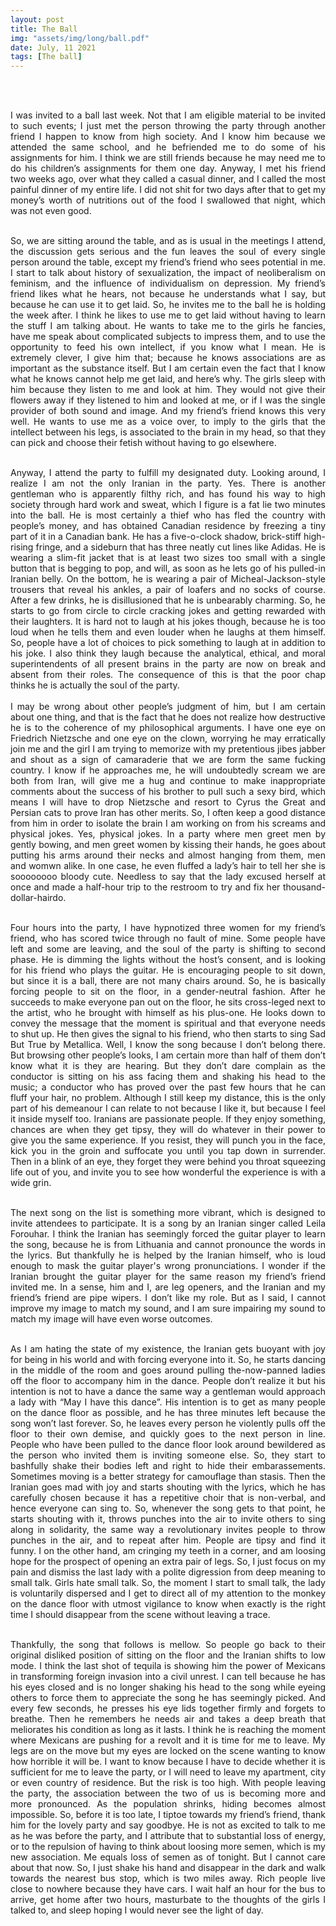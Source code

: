 ```yaml
---
layout: post
title: The Ball
img: "assets/img/long/ball.pdf"
date: July, 11 2021
tags: [The ball]
---
```


<br><br>
<div align="justify">


I was invited to a ball last week. Not that I am eligible material to be invited to such events; I just met the person throwing the party through another friend I happen to know from high society. And I know him because we attended the same school, and he befriended me to do some of his assignments for him. I think we are still friends because he may need me to do his children’s assignments for them one day. Anyway, I met his friend two weeks ago, over what they called a casual dinner, and I called the most painful dinner of my entire life. I did not shit for two days after that to get my money’s worth of nutritions out of the food I swallowed that night, which was not even good. <br><br>

So, we are sitting around the table, and as is usual in the meetings I attend, the discussion gets serious and the fun leaves the soul of every single person around the table, except my friend’s friend who sees potential in me. I start to talk about history of sexualization, the impact of neoliberalism on feminism, and the influence of individualism on depression. My friend’s friend likes what he hears, not because he understands what I say, but because he can use it to get laid. So, he invites me to the ball he is holding the week after. I think he likes to use me to get laid without having to learn the stuff I am talking about. He wants to take me to the girls he fancies, have me speak about complicated subjects to impress them, and to use the opportunity to feed his own intellect, if you know what I mean. He is extremely clever, I give him that; because he knows associations are as important as the substance itself. But I am certain even the fact that I know what he knows cannot help me get laid, and here’s why. The girls sleep with him because they listen to me and look at him. They would not give their flowers away if they listened to him and looked at me, or if I was the single provider of both sound and image. And my friend’s friend knows this very well. He wants to use me as a voice over, to imply to the girls that the intellect between his legs, is associated to the brain in my head, so that they can pick and choose their fetish without having to go elsewhere. <br><br>

Anyway, I attend the party to fulfill my designated duty. Looking around, I realize I am not the only Iranian in the party. Yes. There is another gentleman who is apparently filthy rich, and has found his way to high society through hard work and sweat, which I figure is a fat lie two minutes into the ball. He is most certainly a thief who has fled the country with people’s money, and has obtained Canadian residence by freezing a tiny part of it in a Canadian bank. He has a five-o-clock shadow, brick-stiff high-rising fringe, and a sideburn that has three neatly cut lines like Adidas. He is wearing a slim-fit jacket that is at least two sizes too small with a single button that is begging to pop, and will, as soon as he lets go of his pulled-in Iranian belly. On the bottom, he is wearing a pair of Micheal-Jackson-style trousers that reveal his ankles, a pair of loafers and no socks of course. After a few drinks, he is disillusioned that he is unbearably charming. So, he starts to go from circle to circle cracking jokes and getting rewarded with their laughters. It is hard not to laugh at his jokes though, because he is too loud when he tells them and even louder when he laughs at them himself. So, people have a lot of choices to pick something to laugh at in addition to his joke. I also think they laugh because the analytical, ethical, and moral superintendents of all present brains in the party are now on break and absent from their roles. The consequence of this is that the poor chap thinks he is actually the soul of the party. 
<br><br>
I may be wrong about other people’s judgment of him, but I am certain about one thing, and that is the fact that he does not realize how destructive he is to the coherence of my philosophical arguments. I have one eye on Friedrich Nietzsche and one eye on the clown, worrying he may erratically join me and the girl I am trying to memorize with my pretentious jibes jabber and shout as a sign of camaraderie that we are form the same fucking country. I know if he approaches me, he will undoubtedly scream we are both from Iran, will give me a hug and continue to make inappropriate comments about the success of his brother to pull such a sexy bird, which means I will have to drop Nietzsche and resort to Cyrus the Great and Persian cats to prove Iran has other merits. So, I often keep a good distance from him in order to isolate the brain I am working on from his screams and physical jokes. Yes, physical jokes. In a party where men greet men by gently bowing, and men greet women by kissing their hands, he goes about putting his arms around their necks and almost hanging from them, men and womwn alike. In one case, he even fluffed a lady’s hair to tell her she is soooooooo bloody cute. Needless to say that the lady excused herself at once and made a half-hour trip to the restroom to try and fix her thousand-dollar-hairdo.<br><br>

Four hours into the party, I have hypnotized three women for my friend’s friend, who has scored twice through no fault of mine. Some people have left and some are leaving, and the soul of the party is shifting to second phase. He is dimming the lights without the host’s consent, and is looking for his friend who plays the guitar. He is encouraging people to sit down, but since it is a ball, there are not many chairs around. So, he is basically forcing people to sit on the floor, in a gender-neutral fashion. After he succeeds to make everyone pan out on the floor, he sits cross-leged next to the artist, who he brought with himself as his plus-one. He looks down to convey the message that the moment is spiritual and that everyone needs to shut up. He then gives the signal to his friend, who then starts to sing Sad But True by Metallica. Well, I know the song because I don’t belong there. But browsing other people’s looks, I am certain more than half of them don’t know what it is they are hearing. But they don’t dare complain as the conductor is sitting on his ass facing them and shaking his head to the music; a conductor who has proved over the past few hours that he can fluff your hair, no problem. Although I still keep my distance, this is the only part of his demeanour I can relate to not because I like it, but because I feel it inside myself too. Iranians are passionate people. If they enjoy something, chances are when they get tipsy, they will do whatever in their power to give you the same experience. If you resist, they will punch you in the face, kick you in the groin and suffocate you until you tap down in surrender. Then in a blink of an eye, they forget they were behind you throat squeezing life out of you, and invite you to see how wonderful the experience is with a wide grin. <br><br>

The next song on the list is something more vibrant, which is designed to invite attendees to participate. It is a song by an Iranian singer called Leila Forouhar. I think the Iranian has seemingly forced the guitar player to learn the song, because he is from Lithuania and cannot pronounce the words in the lyrics. But thankfully he is helped by the Iranian himself, who is loud enough to mask the guitar player's wrong pronunciations. I wonder if the Iranian brought the guitar player for the same reason my friend’s friend invited me. In a sense, him and I, are leg openers, and the Iranian and my friend’s friend are pipe wipers. I don’t like my role. But as I said, I cannot improve my image to match my sound, and I am sure impairing my sound to match my image will have even worse outcomes. <br><br>
  
As I am hating the state of my existence, the Iranian gets buoyant with joy for being in his world and with forcing everyone into it. So, he starts dancing in the middle of the room and goes around pulling the-now-panned ladies off the floor to accompany him in the dance. People don’t realize it but his intention is not to have a dance the same way a gentleman would approach a lady with “May I have this dance”. His intention is to get as many people on the dance floor as possible, and he has three minutes left because the song won’t last forever. So, he leaves every person he violently pulls off the floor to their own demise, and quickly goes to the next person in line. People who have been pulled to the dance floor look around bewildered as the person who invited them is inviting someone else. So, they start to bashfully shake their bodies left and right to hide their embarassements. Sometimes moving is a better strategy for camouflage than stasis. Then the Iranian goes mad with joy and starts shouting with the lyrics, which he has carefully chosen because it has a repetitive choir that is non-verbal, and hence everyone can sing to. So, whenever the song gets to that point, he starts shouting with it, throws punches into the air to invite others to sing along in solidarity, the same way a revolutionary invites people to throw punches in the air, and to repeat after him. People are tipsy and find it funny. I on the other hand, am cringing my teeth in a corner, and am loosing hope for the prospect of opening an extra pair of legs. So, I just focus on my pain and dismiss the last lady with a polite digression from deep meaning to small talk. Girls hate small talk. So, the moment I start to small talk, the lady is voluntarily dispersed and I get to direct all of my attention to the monkey on the dance floor with utmost vigilance to know when exactly is the right time I should disappear from the scene without leaving a trace. <br><br>

Thankfully, the song that follows is mellow. So people go back to their original disliked position of sitting on the floor and the Iranian shifts to low mode. I think the last shot of tequila is showing him the power of Mexicans in transforming foreign invasion into a civil unrest. I can tell because he has his eyes closed and is no longer shaking his head to the song while eyeing others to force them to appreciate the song he has seemingly picked. And every few seconds, he presses his eye lids together firmly and forgets to breathe. Then he remembers he needs air and takes a deep breath that meliorates his condition as long as it lasts. I think he is reaching the moment where Mexicans are pushing for a revolt and it is time for me to leave. My legs are on the move but my eyes are locked on the scene wanting to know how horrible it will be. I want to know because I have to decide whether it is sufficient for me to leave the party, or I will need to leave my apartment, city or even country of residence. But the risk is too high. With people leaving the party, the association between the two of us is becoming more and more pronounced. As the population shrinks, hiding becomes almost impossible. So, before it is too late, I tiptoe towards my friend’s friend, thank him for the lovely party and say goodbye. He is not as excited to talk to me as he was before the party, and I attribute that to substantial loss of energy, or to the repulsion of having to think about loosing more semen, which is my new association. Me equals loss of semen as of tonight. But I cannot care about that now. So, I just shake his hand and disappear in the dark and walk towards the nearest bus stop, which is two miles away. Rich people live close to nowhere because they have cars. I wait half an hour for the bus to arrive, get home after two hours, masturbate to the thoughts of the girls I talked to, and sleep hoping I would never see the light of day.  <br><br>




</div>
<br><br>
<br><br>
<br><br>
<br><br>
<br><br>
<br><br>
